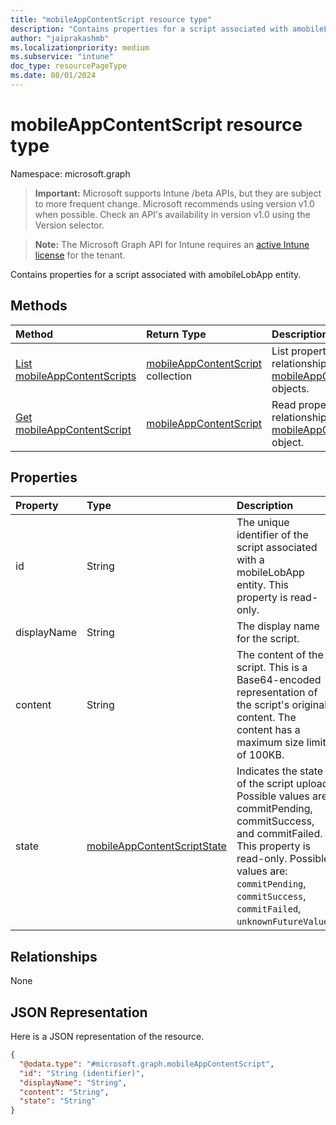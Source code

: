 ```yaml
---
title: "mobileAppContentScript resource type"
description: "Contains properties for a script associated with amobileLobApp entity."
author: "jaiprakashmb"
ms.localizationpriority: medium
ms.subservice: "intune"
doc_type: resourcePageType
ms.date: 08/01/2024
---
```


# mobileAppContentScript resource type

Namespace: microsoft.graph

> **Important:** Microsoft supports Intune /beta APIs, but they are subject to more frequent change. Microsoft recommends using version v1.0 when possible. Check an API's availability in version v1.0 using the Version selector.

> **Note:** The Microsoft Graph API for Intune requires an [active Intune license](https://go.microsoft.com/fwlink/?linkid=839381) for the tenant.

Contains properties for a script associated with amobileLobApp entity.

## Methods
|Method|Return Type|Description|
|:---|:---|:---|
|[List mobileAppContentScripts](../api/intune-apps-mobileappcontentscript-list.md)|[mobileAppContentScript](../resources/intune-apps-mobileappcontentscript.md) collection|List properties and relationships of the [mobileAppContentScript](../resources/intune-apps-mobileappcontentscript.md) objects.|
|[Get mobileAppContentScript](../api/intune-apps-mobileappcontentscript-get.md)|[mobileAppContentScript](../resources/intune-apps-mobileappcontentscript.md)|Read properties and relationships of the [mobileAppContentScript](../resources/intune-apps-mobileappcontentscript.md) object.|

## Properties
|Property|Type|Description|
|:---|:---|:---|
|id|String|The unique identifier of the script associated with a mobileLobApp entity. This property is read-only.|
|displayName|String|The display name for the script.|
|content|String|The content of the script. This is a Base64-encoded representation of the script's original content. The content has a maximum size limit of 100KB.|
|state|[mobileAppContentScriptState](../resources/intune-apps-mobileappcontentscriptstate.md)|Indicates the state of the script upload. Possible values are commitPending, commitSuccess, and commitFailed. This property is read-only. Possible values are: `commitPending`, `commitSuccess`, `commitFailed`, `unknownFutureValue`.|

## Relationships
None

## JSON Representation
Here is a JSON representation of the resource.
<!-- {
  "blockType": "resource",
  "keyProperty": "id",
  "@odata.type": "microsoft.graph.mobileAppContentScript"
}
-->
``` json
{
  "@odata.type": "#microsoft.graph.mobileAppContentScript",
  "id": "String (identifier)",
  "displayName": "String",
  "content": "String",
  "state": "String"
}
```